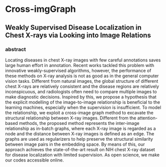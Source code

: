 # Cross-imgGraph
## Weakly Supervised Disease Localization in Chest X-rays via Looking into Image Relations
### abstract
Locating diseases in chest X-ray images with few careful annotations saves large human effort in annotation. Recent works tackled this problem with innovative weakly-supervised algorithms, however, the performance of these methods on X-ray analysis is not as good as in the general computer vision tasks. Different from natural images, the global structure of different chest X-rays are relatively consistent and the disease regions are relatively inconspicuous, and radiologists often need to compare multiple images to make diagnostic decisions. Inspired by this, we propose a hypothesis that the explicit modelling of the image-to-image relationship is beneficial to the learning machines, especially when the supervision is insufficient. To model the relationship, we exploit a cross-image graph method to excavate the structural relationship between X-ray images. Different from the attention-based methods, the proposed method represents the inter-image relationship as in-batch graphs, where each X-ray image is regarded as a node and the distance between X-ray images is defined as an edge. The graphs are used as regularizers to help preserve the structural similarity between image pairs in the embedding space. By means of this, our approach achieves the state-of-the-art result on NIH chest X-ray dataset for disease localization with limited supervision. As open science, we make our codes accessible online.
